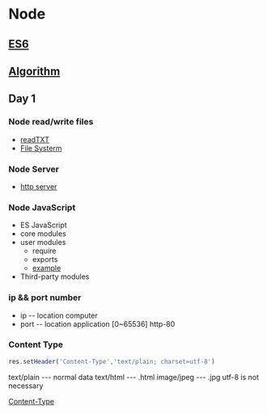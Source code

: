 # Node

## [ES6](/Notes/ES6.md)

## [Algorithm](/Notes/Algo.md)

## Day 1

### Node read/write files
- [readTXT](Day1/readtxt.js)
- [File Systerm](https://nodejs.org/docs/latest-v13.x/api/fs.html)
  
### Node Server
- [http server](Day1/http-req-res.js)
  
### Node JavaScript
- ES JavaScript
- core modules
- user modules
  - require
  - exports
  - [example](Day1/modules/a.js)
- Third-party modules
  
### ip && port number
- ip -- location computer
- port -- location application [0~65536] http-80

### Content Type
```js
res.setHeader('Content-Type','text/plain; charset=utf-8')
```
text/plain --- normal data
text/html --- .html
image/jpeg --- .jpg utf-8 is not necessary

[Content-Type](https://tool.oschina.net/commons)
